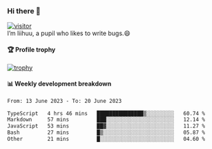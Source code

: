 ### Hi there 👋
[![visitor](https://visitor-badge.glitch.me/badge?page_id=liihuu&right_color=blue)](https://github.com/liihuu)<br>
I’m liihuu, a pupil who likes to write bugs.😄


#### 🏆 Profile trophy
[![trophy](https://github-profile-trophy.vercel.app?username=liihuu&margin-w=16&margin-h=16&rank=-C,-B)](https://github.com/liihuu)


#### 📊 Weekly development breakdown
<!--START_SECTION:waka-->

```txt
From: 13 June 2023 - To: 20 June 2023

TypeScript   4 hrs 46 mins   ███████████████▒░░░░░░░░░   60.74 %
Markdown     57 mins         ███░░░░░░░░░░░░░░░░░░░░░░   12.14 %
JavaScript   53 mins         ██▓░░░░░░░░░░░░░░░░░░░░░░   11.27 %
Bash         27 mins         █▒░░░░░░░░░░░░░░░░░░░░░░░   05.87 %
Other        21 mins         █░░░░░░░░░░░░░░░░░░░░░░░░   04.60 %
```

<!--END_SECTION:waka-->

<!--
**liihuu/liihuu** is a ✨ _special_ ✨ repository because its `README.md` (this file) appears on your GitHub profile.

Here are some ideas to get you started:

- 🔭 I’m currently working on ...
- 🌱 I’m currently learning ...
- 👯 I’m looking to collaborate on ...
- 🤔 I’m looking for help with ...
- 💬 Ask me about ...
- 📫 How to reach me: ...
- 😄 Pronouns: ...
- ⚡ Fun fact: ...
-->
